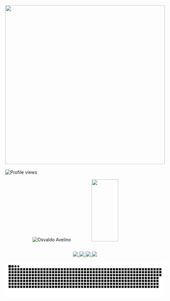 <img src="https://github.com/Anmol-Baranwal/Cool-GIFs-For-GitHub/assets/74038190/219bcc70-f5dc-466b-9a60-29653d8e8433" width="100%" height="500">

<!-- I am Osvaldo Avelino, Fullstack -->
<p align="left"><img src="https://komarev.com/ghpvc/?username=osvaldophd&color=yellow" alt="Profile views" /></p>

<div align="center">
  <img width="49%" height="195px" src="https://github-readme-stats.vercel.app/api?username=osvaldophd&show_icons=true&theme=radical&bg_color=0d1117&include_all_commits=true&count_private=true&hide_border=true" alt="Osvaldo Avelino" />
  <img width="41%" height="195px" src="https://github-readme-stats.vercel.app/api/top-langs/?username=osvaldophd&layout=compact&langs_count=7&theme=radical&bg_color=0d1117&hide_border=true"/>
</div>
  
  ##
 
<div align="center">
  <a href="https://www.facebook.com/osvaldoPhD" target="_blank">
  <img src="https://img.shields.io/badge/-Facebook-%234C68D7?style=for-the-badge&logo=facebook&logoColor=white">
  </a>
  
  <a href="https://www.instagram.com/phdosvaldo/" target="_blank">
  <img src="https://img.shields.io/badge/-Instagram-%238A3AB9?style=for-the-badge&logo=instagram&logoColor=white">
  </a>
  
  <a href = "mailto:phdosvaldoavelino@gmail.com" target="_blank">
  <img src="https://img.shields.io/badge/-Gmail-%23DB4A39?style=for-the-badge&logo=gmail&logoColor=white">
  </a>

  <a href="https://www.linkedin.com/in/osvaldo-avelino-065a66184/" target="_blank">
  <img src="https://img.shields.io/badge/-LinkedIn-%230E76A8?style=for-the-badge&logo=linkedin&logoColor=white">
  </a>
  
  ![Snake animation](https://github.com/osvaldophd/osvaldophd/blob/output/github-contribution-grid-snake.svg)
  
</div>
